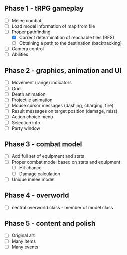 Phase 1 - tRPG gameplay
------------------
- [ ] Melee combat
- [ ] Load model information of map from file
- [ ] Proper pathfinding
  - [x] Correct determination of reachable tiles (BFS)
  - [ ] Obtaining a path to the destination (backtracking)
- [ ] Camera control
- [ ] Abilities

Phase 2 - graphics, animation and UI
------------------
- [ ] Movement (range) indicators
- [ ] Grid
- [ ] Death animation
- [ ] Projectile animation
- [ ] Mouse cursor messages (dashing, charging, fire)
- [ ] Result messages on target position (damage, miss)
- [ ] Action choice menu
- [ ] Selection info
- [ ] Party window

Phase 3 - combat model
------------------
- [ ] Add full set of equipment and stats
- [ ] Proper combat model based on stats and equipment
  - [ ] Hit chance
  - [ ] Damage calculation
- [ ] Unique melee model

Phase 4 - overworld
------------------
- [ ] central overworld class - member of model class

Phase 5 - content and polish
------------------
- [ ] Original art
- [ ] Many items
- [ ] Many events
